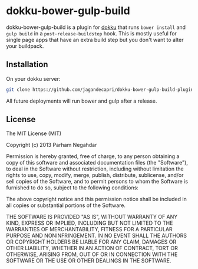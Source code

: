 # dokku-bower-gulp-build

dokku-bower-gulp-build is a plugin for [dokku][dokku] that runs `bower install` and `gulp build` in a `post-release-buildstep` hook.
This is mostly useful for single page apps that have an extra build step but you don't want to alter your buildpack.

## Installation

On your dokku server:
```sh
git clone https://github.com/jagandecapri/dokku-bower-gulp-build-plugin.git /var/lib/dokku/plugins/dokku-bower-gulp-build
```

All future deployments will run bower and gulp after a release.

## License

The MIT License (MIT)

Copyright (c) 2013 Parham Negahdar

Permission is hereby granted, free of charge, to any person obtaining a copy
of this software and associated documentation files (the "Software"), to deal
in the Software without restriction, including without limitation the rights
to use, copy, modify, merge, publish, distribute, sublicense, and/or sell
copies of the Software, and to permit persons to whom the Software is
furnished to do so, subject to the following conditions:

The above copyright notice and this permission notice shall be included in
all copies or substantial portions of the Software.

THE SOFTWARE IS PROVIDED "AS IS", WITHOUT WARRANTY OF ANY KIND, EXPRESS OR
IMPLIED, INCLUDING BUT NOT LIMITED TO THE WARRANTIES OF MERCHANTABILITY,
FITNESS FOR A PARTICULAR PURPOSE AND NONINFRINGEMENT. IN NO EVENT SHALL THE
AUTHORS OR COPYRIGHT HOLDERS BE LIABLE FOR ANY CLAIM, DAMAGES OR OTHER
LIABILITY, WHETHER IN AN ACTION OF CONTRACT, TORT OR OTHERWISE, ARISING FROM,
OUT OF OR IN CONNECTION WITH THE SOFTWARE OR THE USE OR OTHER DEALINGS IN THE
SOFTWARE.

[dokku]: https://github.com/progrium/dokku
